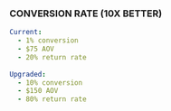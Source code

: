 ### CONVERSION RATE (10X BETTER)

```yaml
Current:
  - 1% conversion
  - $75 AOV
  - 20% return rate
  
Upgraded:
  - 10% conversion
  - $150 AOV
  - 80% return rate
```
